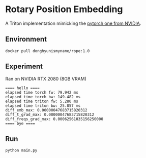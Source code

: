 # Rotary Position Embedding
A Triton implementation mimicking the
[pytorch one from NVIDIA](https://github.com/NVIDIA/TransformerEngine/blob/b8eea8aaa94bb566c3a12384eda064bda8ac4fd7/transformer_engine/pytorch/attention.py#L1170-L1230).


## Environment
```
docker pull donghyunismyname/rope:1.0
```


## Experiment
Ran on NVIDIA RTX 2080 (8GB VRAM)
```
==== hello ====
elapsed time torch fw: 79.942 ms
elapsed time torch bw: 149.482 ms
elapsed time triton fw: 5.280 ms
elapsed time triton bw: 25.857 ms
diff_emb_max: 0.00000047683715820312
diff_t_grad_max: 0.00000047683715820312
diff_freqs_grad_max: 0.00062561035156250000
==== bye ====
```

## Run
```
python main.py
```

